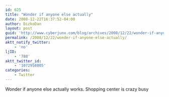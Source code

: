 ```yaml
---
id: 625
title: "Wonder if anyone else actually"
date: 2008-12-22T16:37:52-04:00
author: DizkoDan
layout: post
guid: 'http://www.cyberjunx.com/blog/archives/2008/12/22/wonder-if-anyone-else-actually/'
permalink: /2008/12/22/wonder-if-anyone-else-actually/
aktt_notify_twitter:
    - 'no'
ljID:
    - '788'
aktt_twitter_id:
    - '1072958005'
categories:
    - Twitter
---
```


Wonder if anyone else actually works. Shopping center is crazy busy